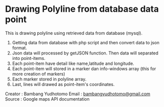 Drawing Polyline from database data point
========================

This is drawing polyline using retrieved data from database (mysql).
1. Getting data from database with php script and then convert data to json format.
2. Json data will processed by getJSON function. Then data will separated into point-items.
3. Each point-item have detail like name,latitude and longitude.
4. Each point-item will stored in a marker dan info-windows array (this for more creation of markers)
5. Each marker stored in polyline array.
6. Last, lines will drawed as point-item's coordinates.

Creator : Bambang Yudhotomo
Email   : bambangyudhotomo@gmail.com
Source  : Google maps API documentation
